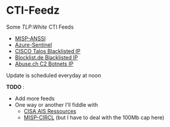 # CTI-Feedz
Some _TLP:White_ CTI Feeds
- [MISP-ANSSI](https://misp.cert.ssi.gouv.fr/feed-misp/)
- [Azure-Sentinel](https://github.com/Azure/Azure-Sentinel/tree/master/Sample%20Data/Feeds)
- [CISCO Talos Blacklisted IP](http://www.talosintelligence.com/documents/ip-blacklist)
- [Blocklist.de Blacklisted IP](https://lists.blocklist.de/lists/all.txt)
- [Abuse.ch C2 Botnets IP](https://feodotracker.abuse.ch/downloads/ipblocklist_recommended.json)


Update is scheduled everyday at noon


__TODO__ :
- Add more feeds
- One way or another I'll fiddle with 
  - [CISA AIS Ressources](https://www.cisa.gov/ais)
  - [MISP-CIRCL](https://www.circl.lu/doc/misp/feed-osint/) (but I have to deal with the 100Mb cap here)

